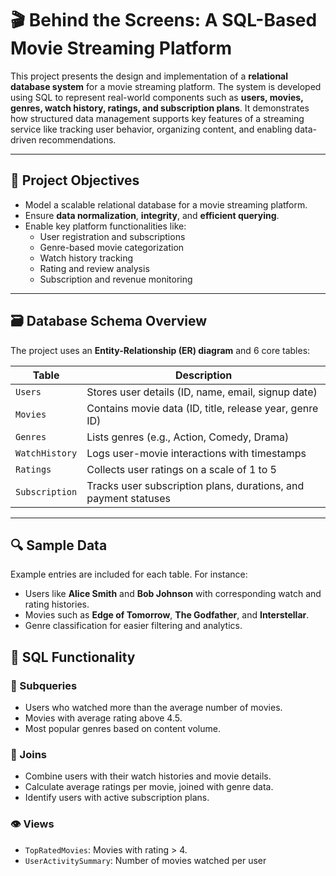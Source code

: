 # 🎬 Behind the Screens: A SQL-Based Movie Streaming Platform

This project presents the design and implementation of a **relational database system** for a movie streaming platform. The system is developed using SQL to represent real-world components such as **users, movies, genres, watch history, ratings, and subscription plans**. It demonstrates how structured data management supports key features of a streaming service like tracking user behavior, organizing content, and enabling data-driven recommendations.

---

## 📌 Project Objectives

- Model a scalable relational database for a movie streaming platform.
- Ensure **data normalization**, **integrity**, and **efficient querying**.
- Enable key platform functionalities like:
  - User registration and subscriptions
  - Genre-based movie categorization
  - Watch history tracking
  - Rating and review analysis
  - Subscription and revenue monitoring

---

## 🗃️ Database Schema Overview

The project uses an **Entity-Relationship (ER) diagram** and 6 core tables:

| Table          | Description                                                                 |
|----------------|-----------------------------------------------------------------------------|
| `Users`        | Stores user details (ID, name, email, signup date)                         |
| `Movies`       | Contains movie data (ID, title, release year, genre ID)                    |
| `Genres`       | Lists genres (e.g., Action, Comedy, Drama)                                 |
| `WatchHistory` | Logs user-movie interactions with timestamps                               |
| `Ratings`      | Collects user ratings on a scale of 1 to 5                                 |
| `Subscription` | Tracks user subscription plans, durations, and payment statuses            |

---

## 🔍 Sample Data

Example entries are included for each table. For instance:

- Users like **Alice Smith** and **Bob Johnson** with corresponding watch and rating histories.
- Movies such as **Edge of Tomorrow**, **The Godfather**, and **Interstellar**.
- Genre classification for easier filtering and analytics.



## 🔄 SQL Functionality

### 🧠 Subqueries
- Users who watched more than the average number of movies.
- Movies with average rating above 4.5.
- Most popular genres based on content volume.

### 🔗 Joins
- Combine users with their watch histories and movie details.
- Calculate average ratings per movie, joined with genre data.
- Identify users with active subscription plans.

### 👁️ Views
- `TopRatedMovies`: Movies with rating > 4.
- `UserActivitySummary`: Number of movies watched per user

